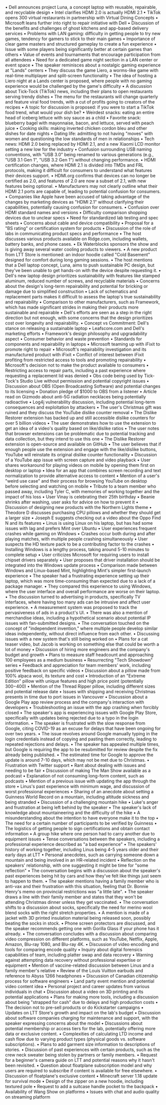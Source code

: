 • Dell announces project Luna, a concept laptop with reusable, repairable, and recyclable design
• Intel clarifies HDMI 2.0 is actually HDMI 2.1
• TikTok opens 300 virtual restaurants in partnership with Virtual Dining Concepts
• Microsoft leans further into right to repair initiative with Dell
• Discussion of the benefits and challenges of ghost kitchens and app-based delivery services
• Problems with LAN gaming: difficulty in getting people to try new games, tendency for gamers to stick to their main games
• Importance of clear game masters and structured gameplay to create a fun experience
• Issue with some players being significantly better at certain games than others
• Value of events and tournaments that encourage participation from all attendees
• Need for a dedicated game night section in a LAN center or event space
• The speaker reminisces about a nostalgic gaming experience at "Lands" centers
• They discuss the game Liero, a worms-like game with real-time multiplayer and split-screen functionality
• The idea of hosting a Liero night at a Lands center is proposed, where people with no gaming experience would be challenged by the game's difficulty
• A discussion about Tick-Tock (TikTok) news, including their plans to open restaurants serving trendy dishes
• The menu for the restaurants will change quarterly and feature viral food trends, with a cut of profits going to creators of the recipes
• A topic for discussion is proposed: if you were to start a TikTok food trend, what would your dish be?
• Weirdest snacks: eating an entire head of iceberg lettuce with soy sauce as a child
• Favorite snack: blueberry bagel with mayonnaise, bacon, and lettuce, served with peach juice
• Cooking skills: making inverted chicken cordon bleu and other dishes for date nights
• Dating life: admitting to not having "moves" with women and questioning the low standards of men in relationships
• Tech news: HDMI 2.0 being replaced by HDMI 2.1, and a new Xiaomi LCD monitor setting a new low for the industry
• Confusion surrounding USB naming conventions, with "USB 3.0" being renamed to various generations (e.g., "USB 3.1 Gen 1", "USB 3.2 Gen 1") without changing performance.
• HDMI certification changes, where HDMI 2.1 is divided into TMDs and FRL protocols, making it difficult for consumers to understand what features their devices support.
• HDMI.org confirms that devices can no longer be certified as 2.0, and features of 2.0 are now a subset of 2.1, with new features being optional.
• Manufacturers may not clearly outline what their HDMI 2.1 ports are capable of, leading to potential confusion for consumers.
• Companies like Apple have been accused of taking advantage of the changes by marketing devices as "HDMI 2.1" without clarifying their capabilities, potentially causing confusion for consumers.
• Confusion over HDMI standard names and versions
• Difficulty comparison shopping devices due to unclear specs
• Need for standardized lab testing and spec sheets
• Concerns about cable and device compatibility
• Proposal for a "BS rating" or certification system for products
• Discussion of the role of labs in communicating product specs and performance
• The host discusses various products available on Ridge.com, including wallets, battery banks, and phone cases.
• Ek Waterblocks sponsors the show and is giving away several water cooling products to viewers.
• A new product from LTT Store is mentioned: an indoor hoodie called "Cold Basement" designed for comfort during long gaming sessions.
• The host mentions that a Dell laptop concept, Luna, aims to push sustainable PC design, but they've been unable to get hands-on with the device despite requesting it.
• Dell's new laptop design prioritizes sustainability with features like stamped aluminum, reduced number of screws, and recyclable materials
• Concerns about the design's long-term repairability and potential for bricking or damage due to simplified construction
• Lack of schematics and replacement parts makes it difficult to assess the laptop's true sustainability and repairability
• Comparison to other manufacturers, such as Framework, which has made significant strides in making their products more sustainable and repairable
• Dell's efforts are seen as a step in the right direction but not enough, with some concerns that the design prioritizes cost over longevity and repairability.
• Concept vs Commitment: Dell's stance on releasing a sustainable laptop
• Leafscore.com and Dell's marketing efforts
• Framework's design philosophy and upgradability aspect
• Consumer behavior and waste prevention
• Standards for components and repairability in laptops
• Microsoft teaming up with iFixit to promote right to repair
• Microsoft's repairability investigation and its manufactured product with iFixit
• Conflict of interest between iFixit profiting from restricted access to tools and promoting repairability
• Microsoft's decision not to make the product available to consumers
• Restricting access to repair parts, including a past experience where requesting a replacement lid was denied
• Obs code being used by Tick-Tock's Studio Live without permission and potential copyright issues
• Discussion about OBS (Open Broadcasting Software) and potential changes to its licensing
• Donation pledge of $1000 to OBS from a listener
• Article read on Gizmodo about anti-5G radiation necklaces being potentially radioactive
• Log4j vulnerability discussion, including potential long-term consequences and exploitation by attackers
• The user's Christmas gift was ruined and they discuss the YouTube dislike counter removal
• The Dislike Restorer extension has backed up and still accessible dislike counters for over 5 billion videos
• The user demonstrates how to use the extension to get an idea of a video's quality based on like/dislike ratios
• The user notes that browser extensions can be problematic due to potential tracking and data collection, but they intend to use this one
• The Dislike Restorer extension is open-source and available on GitHub
• The user believes that if enough people use the extension and engage with the like/dislike buttons, YouTube will reinstate its original dislike counter functionality
• Discussion of a YouTube app issue with screen capture and video playback
• User shares workaround for playing videos on mobile by opening them first on desktop or laptop
• Idea for an app that combines screen recording and text normalization to provide alternative access to content
• Mention of a user's "weird use case" and their process for browsing YouTube on desktop before selecting and watching on mobile
• Tribute to a team member who passed away, including Tyler C, with memories of working together and the impact of his loss
• User Vinay is celebrating their 25th birthday
• Beanie shrinks after washing, user asks for advice on how to prevent it
• Discussion of designing new products with the Northern Lights theme
• Theodore D discusses purchasing CPU pillows and whether they should get a larger size
• Joseph E suggests checking out a video about the Oppo Find N and its features
• Linus is using Linux on his laptop, but has had some issues with lag and prefers Mint over Ubuntu
• User experiences frequent crashes while gaming on Windows
• Crashes occur both during and after playing matches, with multiple people crashing simultaneously
• User suspects the HD texture pack to be a contributing factor to the crashes
• Installing Windows is a lengthy process, taking around 5-10 minutes to complete setup
• User criticizes Microsoft for requiring users to install chipset drivers separately
• User proposes that driver installation should be integrated into the Windows update process
• Comparison made between Windows and Linux-based Mint, highlighting Mint's simpler first-launch experience
• The speaker had a frustrating experience setting up their laptop, which was more time-consuming than expected due to a lack of a package manager.
• They compared this experience to using Windows, where the user interface and overall performance are worse on their laptop.
• The discussion turned to advertising in products, specifically TV interfaces, where having too many ads can be intrusive and affect user experience.
• A measurement system was proposed to track the pervasiveness of ads in a product's UI.
• There was also a mention of merchandise ideas, including a hypothetical scenario about potential IP issues with fan-submitted designs.
• The conversation touched on the concept of "independent invention," where multiple people develop similar ideas independently, without direct influence from each other.
• Discussing issues with a new system that's still being worked on
• Plans for a cat teaser video, but Jacob is working on something else that could be worth a lot of money
• Discussion of hiring more engineers and the company's budget and growth
• Plans to measure staff headcount and approaching 100 employees as a medium business
• Resurrecting "Tech Showdown" series
• Feedback and appreciation for team members' work, including positive feedback on specific videos
• Discussion about a pillow made from 100% alpaca wool, its texture and cost
• Introduction of an "Extreme Edition" pillow with unique features and high price point (potentially $300-$400)
• Mention of the Thread Ripper pillow, including different sizes and potential release date
• Issues with shipping and receiving Christmas presents in time due to port issues in Vancouver
• Discussion about a Google Play app review process and the company's interaction with developers
• Troubleshooting an issue with the app crashing when forcibly closed
• The speaker's app is experiencing issues with Google Play Store, specifically with updates being rejected due to a typo in the login information.
• The speaker is frustrated with the slow response from Google, citing COVID-19 as an excuse for delays that have been ongoing for over two years.
• The issue revolves around Google manually typing in the login credentials instead of copying and pasting them correctly, leading to repeated rejections and delays.
• The speaker has appealed multiple times, but Google is requiring the app to be resubmitted for review despite the fix already being published.
• The estimated time for Google to approve the update is around 7-10 days, which may not be met due to Christmas.
• Frustration with Twitter support
• Rant about dealing with issues and needing to be fair
• Discussion of making The Man Show available as a podcast
• Explanation of not consuming long-form content, such as podcasts
• Mention of a previous issue with updating the app through the store
• Linus's past experience with minimum wage, and discussion of worst professional experiences
• Sharing of an anecdote about setting a Guinness World Record on a mountain, including altitude sickness and being stranded
• Discussion of a challenging mountain hike
• Luke's anger and frustration at being left behind by the speaker
• The speaker's lack of knowledge about mountaineering and the difficulty of the hike
• A misunderstanding about the intention to have everyone make it to the top
• The need for a certain number of participants to be verified by Guinness
• The logistics of getting people to sign certifications and obtain contact information
• A group hike where one person had to carry another due to equipment issues
• Tense conversations between the speakers, including a professional experience described as "a bad experience"
• The speakers' history of working together, including Linus being 4-5 years older and their early days at LTT
• Personal anecdotes, such as carrying someone down a mountain and being involved in an HR-related incident
• Reflection on the speakers' relationship, with one suggesting it might be time for "some reflection"
• The conversation begins with a discussion about the speaker's past experiences being hit by cars and how they've felt like things just seem to happen to them.
• The speaker mentions having a family member who is anti-vax and their frustration with this situation, feeling that Dr. Bonnie Henry's memo on provincial restrictions was "a little late".
• The speaker draws a line with their family member and states that they won't be attending Christmas dinner unless they get vaccinated.
• The conversation shifts to a discussion about socks, specifically the need for merino wool blend socks with the right stretch properties.
• A mention is made of a jacket with 3D printed insulation material being released soon, possibly beating the socks in stock.
• Phone screen protectors are discussed, and the speaker recommends getting one with Gorilla Glass if your phone has it already.
• The conversation concludes with a discussion about comparing video compression on different platforms, such as YouTube, Netflix, Apple, Amazon, Blu-ray 1080, and Blu-ray 4K.
• Discussion of video encoding and tools for comparing encode quality
• Inquiry about digital forensics capabilities of team, including platter swap and data recovery
• Warning against attempting data recovery without professional expertise or equipment
• Mention of vaccine-related discussion between Linus and a family member's relative
• Review of the Louis Vuitton earbuds and reference to Abyss 1266 headphones
• Discussion of Canadian citizenship process for software engineers
• Land party event mention and potential video content idea
• Personal project and career updates from various individuals in chat
• Discussion about a video on 3D printing and its potential applications
• Plans for making more tools, including a discussion about being "strapped for cash" due to delays and high production costs
• The decision not to pre-sell products or do Kickstarter campaigns
• Updates on LTT Store's growth and impact on the lab's budget
• Discussion about software companies charging for maintenance and support, with the speaker expressing concerns about the model
• Discussions about potential membership or access tiers for the lab, potentially offering more data or exclusive content.
• Complexities of calculating LTD income and cash flow due to varying product types (physical goods vs. software subscriptions).
• Plans to add garment size information to descriptions of stories.
• Discussion of past experiences with certain products, such as the crew neck sweater being stolen by partners or family members.
• Request for a beginner's camera guide on LTT and potential reasons why it hasn't been revisited.
• Question about floatplane subscription model and why users are required to subscribe if content is available for free elsewhere.
• Discussion of floatplane's exclusive content
• Minecraft server 1.18 update for survival mode
• Design of the zipper on a new hoodie, including textured pole
• Request to add a suitcase handle pocket to the backpack
• Availability of Wang Show on platforms
• Issues with chat and audio quality on streaming platform